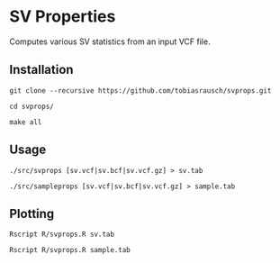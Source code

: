 SV Properties
=============

Computes various SV statistics from an input VCF file.

Installation
------------

`git clone --recursive https://github.com/tobiasrausch/svprops.git`

`cd svprops/`

`make all`

Usage
-----

`./src/svprops [sv.vcf|sv.bcf|sv.vcf.gz] > sv.tab`

`./src/sampleprops [sv.vcf|sv.bcf|sv.vcf.gz] > sample.tab`

Plotting
--------

`Rscript R/svprops.R sv.tab`

`Rscript R/svprops.R sample.tab`


